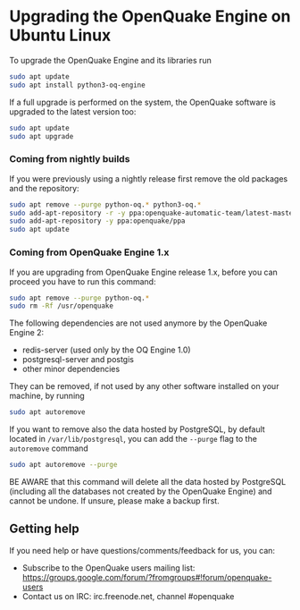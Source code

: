 # Upgrading the OpenQuake Engine on Ubuntu Linux

To upgrade the OpenQuake Engine and its libraries run

```bash
sudo apt update
sudo apt install python3-oq-engine
```

If a full upgrade is performed on the system, the OpenQuake software is upgraded to the latest version too:

```bash
sudo apt update
sudo apt upgrade
```

### Coming from nightly builds
If you were previously using a nightly release first remove the old packages and the repository:

```bash
sudo apt remove --purge python-oq.* python3-oq.*
sudo add-apt-repository -r -y ppa:openquake-automatic-team/latest-master
sudo add-apt-repository -y ppa:openquake/ppa
sudo apt update
```

### Coming from OpenQuake Engine 1.x

If you are upgrading from OpenQuake Engine release 1.x, before you can proceed you have to run this command:
```bash
sudo apt remove --purge python-oq.*
sudo rm -Rf /usr/openquake
```

The following dependencies are not used anymore by the OpenQuake Engine 2:
- redis-server (used only by the OQ Engine 1.0)
- postgresql-server and postgis
- other minor dependencies

They can be removed, if not used by any other software installed on your machine, by running

```bash
sudo apt autoremove
```

If you want to remove also the data hosted by PostgreSQL, by default located in `/var/lib/postgresql`, you can add the `--purge` flag to the `autoremove` command

```bash
sudo apt autoremove --purge
```

BE AWARE that this command will delete all the data hosted by PostgreSQL (including all the databases not created by the OpenQuake Engine) and cannot be undone. If unsure, please make a backup first.


## Getting help
If you need help or have questions/comments/feedback for us, you can:
  * Subscribe to the OpenQuake users mailing list: https://groups.google.com/forum/?fromgroups#!forum/openquake-users
  * Contact us on IRC: irc.freenode.net, channel #openquake
